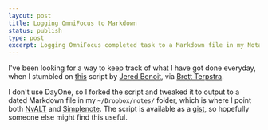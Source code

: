 ```yaml
---
layout: post
title: Logging OmniFocus to Markdown
status: publish
type: post
excerpt: Logging OmniFocus completed task to a Markdown file in my Notational Velocity folder.
---
```


I've been looking for a way to keep track of what I have got done everyday, when
I stumbled on [this][jgist] script by [Jered Benoit][jb], via [Brett Terpstra][bt].

I don't use DayOne, so I forked the script and tweaked it to output to a dated
Markdown file in my `~/Dropbox/notes/` folder, which is where I point both [NvALT][nv]
and [Simplenote][sn]. The script is available as a
[gist][mygist], so hopefully someone else might find this useful.

[jgist]: https://gist.github.com/1903137
[bt]: http://brettterpstra.com/automating-taskpaper-to-day-one-logs/
[jb]: http://jeredb.com/2012/02/24/Omnifocus_to_Day_One_daily_log_of_completed_tasks.html
[nv]: http://brettterpstra.com/project/nvalt/
[sn]: http://simplenoteapp.com/
[mygist]: https://gist.github.com/1918045
